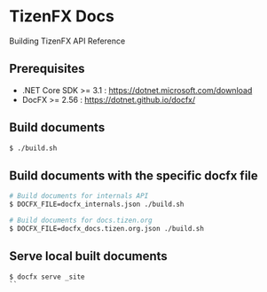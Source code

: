 # TizenFX Docs

Building TizenFX API Reference


## Prerequisites
- .NET Core SDK >= 3.1 : https://dotnet.microsoft.com/download
- DocFX >= 2.56 : https://dotnet.github.io/docfx/

## Build documents
```sh
$ ./build.sh
```

## Build documents with the specific docfx file
```sh
# Build documents for internals API
$ DOCFX_FILE=docfx_internals.json ./build.sh

# Build documents for docs.tizen.org
$ DOCFX_FILE=docfx_docs.tizen.org.json ./build.sh

```

## Serve local built documents
```
$ docfx serve _site
``
